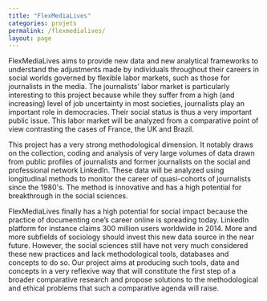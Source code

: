 ```yaml
---
title: "FlexMediaLives"
categories: projets
permalink: /flexmedialives/
layout: page
---
```

FlexMediaLives aims to provide new data and new analytical frameworks to understand the adjustments made by individuals throughout their careers in social worlds governed by flexible labor markets, such as those for journalists in the media. The journalists’ labor market is particularly interesting to this project because while they suffer from a high (and increasing) level of job uncertainty in most societies, journalists play an important role in democracies. Their social status is thus a very important public issue. This labor market will be analyzed from a comparative point of view contrasting the cases of France, the UK and Brazil.

This project has a very strong methodological dimension. It notably draws on the collection, coding and analysis of very large volumes of data drawn from public profiles of journalists and former journalists on the social and professional network LinkedIn. These data will be analyzed using longitudinal methods to monitor the career of quasi-cohorts of journalists since the 1980's. The method is innovative and has a high potential for breakthrough in the social sciences.

FlexMediaLives finally has a high potential for social impact because the practice of documenting one’s career online is spreading today. LinkedIn platform for instance claims 300 million users worldwide in 2014. More and more subfields of sociology should invest this new data source in the near future. However, the social sciences still have not very much considered these new practices and lack methodological tools, databases and concepts to do so. Our project aims at producing such tools, data and concepts in a very reflexive way that will constitute the first step of a broader comparative research and propose solutions to the methodological and ethical problems that such a comparative agenda will raise.
